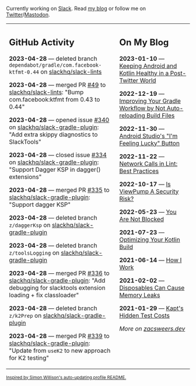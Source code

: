 Currently working on [Slack](https://slack.com/). Read [my blog](https://zacsweers.dev/) or follow me on [Twitter](https://twitter.com/ZacSweers)/[Mastodon](https://hachyderm.io/@ZacSweers).

<table><tr><td valign="top" width="60%">

## GitHub Activity
<!-- githubActivity starts -->
**2023-04-28** — deleted branch `dependabot/gradle/com.facebook-ktfmt-0.44` on [slackhq/slack-lints](https://github.com/slackhq/slack-lints)

**2023-04-28** — merged PR [#49](https://github.com/slackhq/slack-lints/pull/49) to [slackhq/slack-lints](https://github.com/slackhq/slack-lints): "Bump com.facebook:ktfmt from 0.43 to 0.44"

**2023-04-28** — opened issue [#340](https://github.com/slackhq/slack-gradle-plugin/issues/340) on [slackhq/slack-gradle-plugin](https://github.com/slackhq/slack-gradle-plugin): "Add extra skippy diagnostics to SlackTools"

**2023-04-28** — closed issue [#334](https://github.com/slackhq/slack-gradle-plugin/issues/334) on [slackhq/slack-gradle-plugin](https://github.com/slackhq/slack-gradle-plugin): "Support Dagger KSP in dagger() extensions"

**2023-04-28** — merged PR [#335](https://github.com/slackhq/slack-gradle-plugin/pull/335) to [slackhq/slack-gradle-plugin](https://github.com/slackhq/slack-gradle-plugin): "Support dagger KSP"

**2023-04-28** — deleted branch `z/daggerKsp` on [slackhq/slack-gradle-plugin](https://github.com/slackhq/slack-gradle-plugin)

**2023-04-28** — deleted branch `z/toolsLogging` on [slackhq/slack-gradle-plugin](https://github.com/slackhq/slack-gradle-plugin)

**2023-04-28** — merged PR [#336](https://github.com/slackhq/slack-gradle-plugin/pull/336) to [slackhq/slack-gradle-plugin](https://github.com/slackhq/slack-gradle-plugin): "Add debugging for slacktools extension loading + fix classloader"

**2023-04-28** — deleted branch `z/k2Prep` on [slackhq/slack-gradle-plugin](https://github.com/slackhq/slack-gradle-plugin)

**2023-04-28** — merged PR [#339](https://github.com/slackhq/slack-gradle-plugin/pull/339) to [slackhq/slack-gradle-plugin](https://github.com/slackhq/slack-gradle-plugin): "Update from `useK2` to new approach for K2 testing"
<!-- githubActivity ends -->
</td><td valign="top" width="40%">

## On My Blog
<!-- blog starts -->
**2023-01-10** — [Keeping Android and Kotlin Healthy in a Post-Twitter World](https://www.zacsweers.dev/keeping-android-healthy/)

**2022-12-19** — [Improving Your Gradle Workflow by Not Auto-reloading Build Files](https://www.zacsweers.dev/improving-your-workflow-by-not-auto-reloading-build-files/)

**2022-11-30** — [Android Studio's "I'm Feeling Lucky" Button](https://www.zacsweers.dev/android-studios-im-feeling-lucky-button/)

**2022-11-22** — [Network Calls in Lint: Best Practices](https://www.zacsweers.dev/network-calls-in-lint-best-practices/)

**2022-10-17** — [Is ViewPump A Security Risk?](https://www.zacsweers.dev/is-viewpump-a-security-risk/)

**2022-05-23** — [You Are Not Blocked](https://www.zacsweers.dev/you-are-not-blocked/)

**2021-07-23** — [Optimizing Your Kotlin Build](https://www.zacsweers.dev/optimizing-your-kotlin-build/)

**2021-06-14** — [How I Work](https://www.zacsweers.dev/how-i-work/)

**2021-02-02** — [Disposables Can Cause Memory Leaks](https://www.zacsweers.dev/disposables-can-cause-memory-leaks/)

**2021-01-29** — [Kapt's Hidden Test Costs](https://www.zacsweers.dev/kapts-hidden-test-costs/)
<!-- blog ends -->
_More on [zacsweers.dev](https://zacsweers.dev/)_
</td></tr></table>

<sub><a href="https://simonwillison.net/2020/Jul/10/self-updating-profile-readme/">Inspired by Simon Willison's auto-updating profile README.</a></sub>